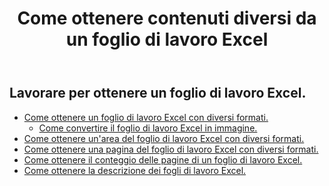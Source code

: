 ﻿---
title: Come ottenere contenuti diversi da un foglio di lavoro Excel
second_title: Aspose.Cells Cloud Documen
linktitle: Ge
type: docs
url: /it/worksheets/get/
keywords: How to get different content from an Excel worksheet
description: Aspose.Cells Cloud REST API supporta l'ottenimento di contenuti diversi da un foglio di lavoro Excel. L'SDK supporta i tipi di linguaggi di sviluppo. Includono Android, C#, Go, Java, NodeJS, Perl, PHP, Python, Ruby e swift
weight: 20
---
## Lavorare per ottenere un foglio di lavoro Excel.

- [Come ottenere un foglio di lavoro Excel con diversi formati.](/cells/it/worksheets/get-worksheet/) 
    - [Come convertire il foglio di lavoro Excel in immagine.](/cells/it/worksheets/to-image/)
- [Come ottenere un'area del foglio di lavoro Excel con diversi formati.](/cells/it/worksheets/area-to-different-formats/)
- [Come ottenere una pagina del foglio di lavoro Excel con diversi formati.](/cells/it/get-worksheet-for-page-index/) 
- [Come ottenere il conteggio delle pagine di un foglio di lavoro Excel.](/cells/it/worksheets/page-count/) 
- [Come ottenere la descrizione dei fogli di lavoro Excel.](/cells/it/worksheets/get-all/) 


